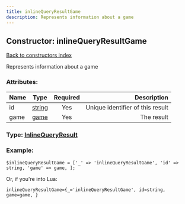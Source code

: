```yaml
---
title: inlineQueryResultGame
description: Represents information about a game
---
```

## Constructor: inlineQueryResultGame  
[Back to constructors index](index.md)



Represents information about a game

### Attributes:

| Name     |    Type       | Required | Description |
|----------|:-------------:|:--------:|------------:|
|id|[string](../types/string.md) | Yes|Unique identifier of this result|
|game|[game](../types/game.md) | Yes|The result|



### Type: [InlineQueryResult](../types/InlineQueryResult.md)


### Example:

```
$inlineQueryResultGame = ['_' => 'inlineQueryResultGame', 'id' => string, 'game' => game, ];
```  

Or, if you're into Lua:  


```
inlineQueryResultGame={_='inlineQueryResultGame', id=string, game=game, }

```



